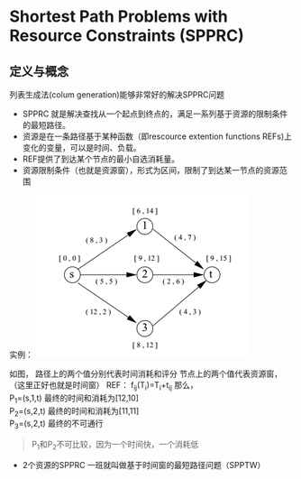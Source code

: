 # Shortest Path Problems with Resource Constraints (SPPRC)

## 定义与概念

列表生成法(colum generation)能够非常好的解决SPPRC问题

* SPPRC 就是解决查找从一个起点到终点的，满足一系列基于资源的限制条件的最短路径。 
* 资源是在一条路径基于某种函数（即rescource extention functions REFs)上变化的变量，可以是时间、负载。
* REF提供了到达某个节点的最小自选消耗量。
* 资源限制条件（也就是资源窗），形式为区间，限制了到达某一节点的资源范围

实例：
![image](https://github.com/YujieLu/pathplaning/blob/master/literature/Figures/fig1.png)

如图，
路径上的两个值分别代表时间消耗和评分
节点上的两个值代表资源窗，（这里正好也就是时间窗）
REF： f<sub>ij</sub>(T<sub>i</sub>)=T<sub>i</sub>+t<sub>ij</sub>
那么，  
P<sub>1</sub>=(s,1,t) 最终的时间和消耗为[12,10]  
P<sub>2</sub>=(s,2,t) 最终的时间和消耗为[11,11]  
P<sub>3</sub>=(s,2,t) 最终的不可通行  

> P<sub>1</sub>和P<sub>2</sub>不可比较，因为一个时间快，一个消耗低

* 2个资源的SPPRC 一班就叫做基于时间窗的最短路径问题（SPPTW）